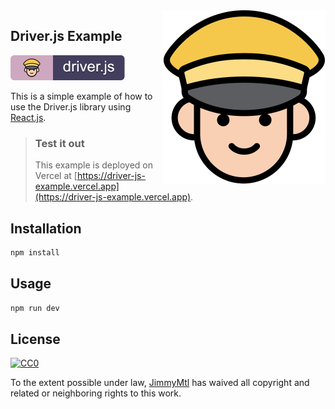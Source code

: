 <img align="right"  src="readme_assets/favicon_driver_js.svg">

Driver.js Example
---
 [![Driver.js](readme_assets/driver_js.svg)](https://driverjs.com/)

This is a simple example of how to use the Driver.js library using [React.js](https://react.dev).

> ### Test it out
>This example is deployed on Vercel at [https://driver-js-example.vercel.app](https://driver-js-example.vercel.app).

## Installation

```bash
npm install
```

## Usage

```bash
npm run dev
```

## License
[![CC0](https://licensebuttons.net/p/zero/1.0/88x31.png)](https://creativecommons.org/publicdomain/zero/1.0/)

To the extent possible under law, [JimmyMtl](https://github.com/JimmyMtl) has waived all copyright and related or neighboring rights to this work.